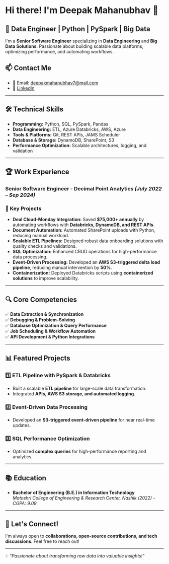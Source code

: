 # Hi there! I'm Deepak Mahanubhav 👋

## 🚀 Data Engineer | Python | PySpark | Big Data

I'm a **Senior Software Engineer** specializing in **Data Engineering** and **Big Data Solutions**. Passionate about building scalable data platforms, optimizing performance, and automating workflows.

## 📫 Contact Me
- 📧 Email: [deepakmahanubhav7@mail.com](mailto:deepakmahanubhav7@mail.com)
- 🔗 [LinkedIn](https://www.linkedin.com/in/deepak-mahanubhav-564681193/)

---

## 🛠 Technical Skills
- **Programming:** Python, SQL, PySpark, Pandas
- **Data Engineering:** ETL, Azure Databricks, AWS, Azure
- **Tools & Platforms:** Git, REST APIs, JAMS Scheduler
- **Database & Storage:** DynamoDB, SharePoint, S3
- **Performance Optimization:** Scalable architectures, logging, and validation

---

## 🏆 Work Experience
### **Senior Software Engineer - Decimal Point Analytics** *(July 2022 – Sep 2024)*

### 🔹 Key Projects
- **Deal Cloud-Monday Integration:** Saved **$75,000+ annually** by automating workflows with **Databricks, DynamoDB, and REST APIs**.
- **Document Automation:** Automated SharePoint uploads with Python, reducing manual workload.
- **Scalable ETL Pipelines:** Designed robust data onboarding solutions with quality checks and validations.
- **SQL Optimization:** Enhanced CRUD operations for high-performance data processing.
- **Event-Driven Processing:** Developed an **AWS S3-triggered delta load pipeline**, reducing manual intervention by **50%**.
- **Containerization:** Deployed Databricks scripts using **containerized solutions** to improve scalability.

---

## 🔍 Core Competencies
✅ **Data Extraction & Synchronization**  
✅ **Debugging & Problem-Solving**  
✅ **Database Optimization & Query Performance**  
✅ **Job Scheduling & Workflow Automation**  
✅ **API Development & Python Integrations**  

---

## 📊 Featured Projects
### **1️⃣ ETL Pipeline with PySpark & Databricks**
- Built a scalable **ETL pipeline** for large-scale data transformation.
- Integrated **APIs, AWS S3 storage, and automated logging**.

### **2️⃣ Event-Driven Data Processing**
- Developed an **S3-triggered event-driven pipeline** for near real-time updates.

### **3️⃣ SQL Performance Optimization**
- Optimized **complex queries** for high-performance reporting and analytics.

---

## 📚 Education
- **Bachelor of Engineering (B.E.) in Information Technology**  
  *Matoshri College of Engineering & Research Center, Nashik (2022) - CGPA: 9.09*

---

## 📌 Let's Connect!
I'm always open to **collaborations, open-source contributions, and tech discussions**. Feel free to reach out!

---

💡 *"Passionate about transforming raw data into valuable insights!"*
